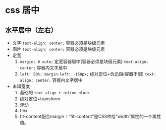 # css 居中

## 水平居中（左右）
* 文字
`text-align: center;` 容器必须是块级元素
* 图片
`text-align: center;` 容器必须是块级元素
* 定宽
  1. `margin: 0 auto;` 定宽容器居中(容器必须是块级元素) `text-align: center;` 容器内文字居中
  2. `left: 50%; margin-left: -150px;` 绝对定位+负边距(容器不限) `text-align: center;` 容器内文字居中
* 未知宽度
  1. 基础的 `text-align + inline-block`
  2. 绝对定位+transform
  3. 浮动
  4. flex
  5. fit-content配合margin：“fit-content”是CSS中给“width”属性的一个属性值。